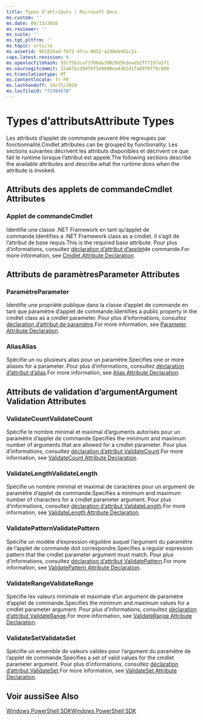 ```yaml
---
title: Types d’attributs | Microsoft Docs
ms.custom: ''
ms.date: 09/13/2016
ms.reviewer: ''
ms.suite: ''
ms.tgt_pltfrm: ''
ms.topic: article
ms.assetid: 9b1026ad-f072-4fca-8052-a2d8eb491c2a
caps.latest.revision: 6
ms.openlocfilehash: 52c75b3ca73706da39029d5b3ead52ff7197a5f1
ms.sourcegitcommit: 52a67bcd9d7bf3e8600ea4302d1fa8970ff9c998
ms.translationtype: MT
ms.contentlocale: fr-FR
ms.lasthandoff: 10/15/2019
ms.locfileid: "72364578"
---
```

# <a name="attribute-types"></a><span data-ttu-id="0923a-102">Types d’attributs</span><span class="sxs-lookup"><span data-stu-id="0923a-102">Attribute Types</span></span>

<span data-ttu-id="0923a-103">Les attributs d’applet de commande peuvent être regroupés par fonctionnalité.</span><span class="sxs-lookup"><span data-stu-id="0923a-103">Cmdlet attributes can be grouped by functionality.</span></span>
<span data-ttu-id="0923a-104">Les sections suivantes décrivent les attributs disponibles et décrivent ce que fait le runtime lorsque l’attribut est appelé.</span><span class="sxs-lookup"><span data-stu-id="0923a-104">The following sections describe the available attributes and describe what the runtime does when the attribute is invoked.</span></span>

## <a name="cmdlet-attributes"></a><span data-ttu-id="0923a-105">Attributs des applets de commande</span><span class="sxs-lookup"><span data-stu-id="0923a-105">Cmdlet Attributes</span></span>

### <a name="cmdlet"></a><span data-ttu-id="0923a-106">Applet de commande</span><span class="sxs-lookup"><span data-stu-id="0923a-106">Cmdlet</span></span>

<span data-ttu-id="0923a-107">Identifie une classe .NET Framework en tant qu’applet de commande.</span><span class="sxs-lookup"><span data-stu-id="0923a-107">Identifies a .NET Framework class as a cmdlet.</span></span>
<span data-ttu-id="0923a-108">Il s’agit de l’attribut de base requis.</span><span class="sxs-lookup"><span data-stu-id="0923a-108">This is the required base attribute.</span></span>
<span data-ttu-id="0923a-109">Pour plus d’informations, consultez [déclaration d’attribut d’applet](./cmdlet-attribute-declaration.md)de commande.</span><span class="sxs-lookup"><span data-stu-id="0923a-109">For more information, see [Cmdlet Attribute Declaration](./cmdlet-attribute-declaration.md).</span></span>

## <a name="parameter-attributes"></a><span data-ttu-id="0923a-110">Attributs de paramètres</span><span class="sxs-lookup"><span data-stu-id="0923a-110">Parameter Attributes</span></span>

### <a name="parameter"></a><span data-ttu-id="0923a-111">Paramètre</span><span class="sxs-lookup"><span data-stu-id="0923a-111">Parameter</span></span>

<span data-ttu-id="0923a-112">Identifie une propriété publique dans la classe d’applet de commande en tant que paramètre d’applet de commande.</span><span class="sxs-lookup"><span data-stu-id="0923a-112">Identifies a public property in the cmdlet class as a cmdlet parameter.</span></span>
<span data-ttu-id="0923a-113">Pour plus d’informations, consultez [déclaration d’attribut de paramètre](./parameter-attribute-declaration.md).</span><span class="sxs-lookup"><span data-stu-id="0923a-113">For more information, see [Parameter Attribute Declaration](./parameter-attribute-declaration.md).</span></span>

### <a name="alias"></a><span data-ttu-id="0923a-114">Alias</span><span class="sxs-lookup"><span data-stu-id="0923a-114">Alias</span></span>

<span data-ttu-id="0923a-115">Spécifie un ou plusieurs alias pour un paramètre.</span><span class="sxs-lookup"><span data-stu-id="0923a-115">Specifies one or more aliases for a parameter.</span></span>
<span data-ttu-id="0923a-116">Pour plus d’informations, consultez [déclaration d’attribut d’alias](./alias-attribute-declaration.md).</span><span class="sxs-lookup"><span data-stu-id="0923a-116">For more information, see [Alias Attribute Declaration](./alias-attribute-declaration.md).</span></span>

## <a name="argument-validation-attributes"></a><span data-ttu-id="0923a-117">Attributs de validation d’argument</span><span class="sxs-lookup"><span data-stu-id="0923a-117">Argument Validation Attributes</span></span>

### <a name="validatecount"></a><span data-ttu-id="0923a-118">ValidateCount</span><span class="sxs-lookup"><span data-stu-id="0923a-118">ValidateCount</span></span>

<span data-ttu-id="0923a-119">Spécifie le nombre minimal et maximal d’arguments autorisés pour un paramètre d’applet de commande.</span><span class="sxs-lookup"><span data-stu-id="0923a-119">Specifies the minimum and maximum number of arguments that are allowed for a cmdlet parameter.</span></span>
<span data-ttu-id="0923a-120">Pour plus d’informations, consultez [déclaration d’attribut ValidateCount](./validatecount-attribute-declaration.md).</span><span class="sxs-lookup"><span data-stu-id="0923a-120">For more information, see [ValidateCount Attribute Declaration](./validatecount-attribute-declaration.md).</span></span>

### <a name="validatelength"></a><span data-ttu-id="0923a-121">ValidateLength</span><span class="sxs-lookup"><span data-stu-id="0923a-121">ValidateLength</span></span>

<span data-ttu-id="0923a-122">Spécifie un nombre minimal et maximal de caractères pour un argument de paramètre d’applet de commande.</span><span class="sxs-lookup"><span data-stu-id="0923a-122">Specifies a minimum and maximum number of characters for a cmdlet parameter argument.</span></span>
<span data-ttu-id="0923a-123">Pour plus d’informations, consultez [déclaration d’attribut ValidateLength](./validatelength-attribute-declaration.md).</span><span class="sxs-lookup"><span data-stu-id="0923a-123">For more information, see [ValidateLength Attribute Declaration](./validatelength-attribute-declaration.md).</span></span>

### <a name="validatepattern"></a><span data-ttu-id="0923a-124">ValidatePattern</span><span class="sxs-lookup"><span data-stu-id="0923a-124">ValidatePattern</span></span>

<span data-ttu-id="0923a-125">Spécifie un modèle d’expression régulière auquel l’argument du paramètre de l’applet de commande doit correspondre.</span><span class="sxs-lookup"><span data-stu-id="0923a-125">Specifies a regular expression pattern that the cmdlet parameter argument must match.</span></span>
<span data-ttu-id="0923a-126">Pour plus d’informations, consultez [déclaration d’attribut ValidatePattern](./validatepattern-attribute-declaration.md).</span><span class="sxs-lookup"><span data-stu-id="0923a-126">For more information, see [ValidatePattern Attribute Declaration](./validatepattern-attribute-declaration.md).</span></span>

### <a name="validaterange"></a><span data-ttu-id="0923a-127">ValidateRange</span><span class="sxs-lookup"><span data-stu-id="0923a-127">ValidateRange</span></span>

<span data-ttu-id="0923a-128">Spécifie les valeurs minimale et maximale d’un argument de paramètre d’applet de commande.</span><span class="sxs-lookup"><span data-stu-id="0923a-128">Specifies the minimum and maximum values for a cmdlet parameter argument.</span></span>
<span data-ttu-id="0923a-129">Pour plus d’informations, consultez [déclaration d’attribut ValidateRange](./validaterange-attribute-declaration.md).</span><span class="sxs-lookup"><span data-stu-id="0923a-129">For more information, see [ValidateRange Attribute Declaration](./validaterange-attribute-declaration.md).</span></span>

### <a name="validateset"></a><span data-ttu-id="0923a-130">ValidateSet</span><span class="sxs-lookup"><span data-stu-id="0923a-130">ValidateSet</span></span>

<span data-ttu-id="0923a-131">Spécifie un ensemble de valeurs valides pour l’argument du paramètre de l’applet de commande.</span><span class="sxs-lookup"><span data-stu-id="0923a-131">Specifies a set of valid values for the cmdlet parameter argument.</span></span>
<span data-ttu-id="0923a-132">Pour plus d’informations, consultez [déclaration d’attribut ValidateSet](./validateset-attribute-declaration.md).</span><span class="sxs-lookup"><span data-stu-id="0923a-132">For more information, see [ValidateSet Attribute Declaration](./validateset-attribute-declaration.md).</span></span>

## <a name="see-also"></a><span data-ttu-id="0923a-133">Voir aussi</span><span class="sxs-lookup"><span data-stu-id="0923a-133">See Also</span></span>

[<span data-ttu-id="0923a-134">Windows PowerShell SDK</span><span class="sxs-lookup"><span data-stu-id="0923a-134">Windows PowerShell SDK</span></span>](../windows-powershell-reference.md)
